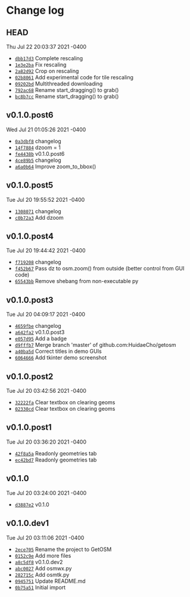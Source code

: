# Change log

## HEAD
Thu Jul 22 20:03:37 2021 -0400

* [`dbb17d3`](https://github.com/HuidaeCho/getosm/commit/dbb17d3)  Complete rescaling
* [`1e3e2ba`](https://github.com/HuidaeCho/getosm/commit/1e3e2ba)  Fix rescaling
* [`2a82d92`](https://github.com/HuidaeCho/getosm/commit/2a82d92)  Crop on rescaling
* [`02b8061`](https://github.com/HuidaeCho/getosm/commit/02b8061)  Add experimental code for tile rescaling
* [`09202bd`](https://github.com/HuidaeCho/getosm/commit/09202bd)  Multithreaded downloading
* [`792ac68`](https://github.com/HuidaeCho/getosm/commit/792ac68)  Rename start\_dragging() to grab()
* [`bc8b7cc`](https://github.com/HuidaeCho/getosm/commit/bc8b7cc)  Rename start\_dragging() to grab()

## v0.1.0.post6
Wed Jul 21 01:05:26 2021 -0400

* [`0a3dbf8`](https://github.com/HuidaeCho/getosm/commit/0a3dbf8)  changelog
* [`14f7884`](https://github.com/HuidaeCho/getosm/commit/14f7884)  dzoom = 1
* [`fe4438b`](https://github.com/HuidaeCho/getosm/commit/fe4438b)  v0.1.0.post6
* [`4ce89b5`](https://github.com/HuidaeCho/getosm/commit/4ce89b5)  changelog
* [`a6a0b64`](https://github.com/HuidaeCho/getosm/commit/a6a0b64)  Improve zoom\_to\_bbox()

## v0.1.0.post5
Tue Jul 20 19:55:52 2021 -0400

* [`1308071`](https://github.com/HuidaeCho/getosm/commit/1308071)  changelog
* [`c0b72a3`](https://github.com/HuidaeCho/getosm/commit/c0b72a3)  Add dzoom

## v0.1.0.post4
Tue Jul 20 19:44:42 2021 -0400

* [`f719208`](https://github.com/HuidaeCho/getosm/commit/f719208)  changelog
* [`f452b67`](https://github.com/HuidaeCho/getosm/commit/f452b67)  Pass dz to osm.zoom() from outside (better control from GUI code)
* [`65543bb`](https://github.com/HuidaeCho/getosm/commit/65543bb)  Remove shebang from non-executable py

## v0.1.0.post3
Tue Jul 20 04:09:17 2021 -0400

* [`4659fbe`](https://github.com/HuidaeCho/getosm/commit/4659fbe)  changelog
* [`a642fa2`](https://github.com/HuidaeCho/getosm/commit/a642fa2)  v0.1.0.post3
* [`e057d95`](https://github.com/HuidaeCho/getosm/commit/e057d95)  Add a badge
* [`d9fffb7`](https://github.com/HuidaeCho/getosm/commit/d9fffb7)  Merge branch 'master' of github.com:HuidaeCho/getosm
* [`a40ba5d`](https://github.com/HuidaeCho/getosm/commit/a40ba5d)  Correct titles in demo GUIs
* [`6064666`](https://github.com/HuidaeCho/getosm/commit/6064666)  Add tkinter demo screenshot

## v0.1.0.post2
Tue Jul 20 03:42:56 2021 -0400

* [`32222fa`](https://github.com/HuidaeCho/getosm/commit/32222fa)  Clear textbox on clearing geoms
* [`02330cd`](https://github.com/HuidaeCho/getosm/commit/02330cd)  Clear textbox on clearing geoms

## v0.1.0.post1
Tue Jul 20 03:36:20 2021 -0400

* [`42f8a5a`](https://github.com/HuidaeCho/getosm/commit/42f8a5a)  Readonly geometries tab
* [`ec42bd7`](https://github.com/HuidaeCho/getosm/commit/ec42bd7)  Readonly geometries tab

## v0.1.0
Tue Jul 20 03:24:00 2021 -0400

* [`d3887e2`](https://github.com/HuidaeCho/getosm/commit/d3887e2)  v0.1.0

## v0.1.0.dev1
Tue Jul 20 03:11:06 2021 -0400

* [`2ece705`](https://github.com/HuidaeCho/getosm/commit/2ece705)  Rename the project to GetOSM
* [`0152c9e`](https://github.com/HuidaeCho/getosm/commit/0152c9e)  Add more files
* [`a8c5df8`](https://github.com/HuidaeCho/getosm/commit/a8c5df8)  v0.1.0.dev2
* [`abc0027`](https://github.com/HuidaeCho/getosm/commit/abc0027)  Add osmwx.py
* [`282715c`](https://github.com/HuidaeCho/getosm/commit/282715c)  Add osmtk.py
* [`0945751`](https://github.com/HuidaeCho/getosm/commit/0945751)  Update README.md
* [`0b75a51`](https://github.com/HuidaeCho/getosm/commit/0b75a51)  Initial import
